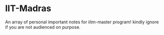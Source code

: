 # IIT-Madras
An array of personal important notes for iitm-master program! kindly ignore if you are not audienced on purpose.
